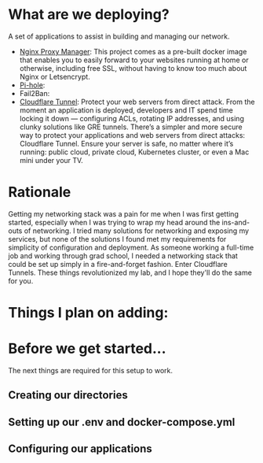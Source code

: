 # What are we deploying?
A set of applications to assist in building and managing our network.
- [Nginx Proxy Manager](https://hub.docker.com/r/jc21/nginx-proxy-manager): This project comes as a pre-built docker image that enables you to easily forward to your websites running at home or otherwise, including free SSL, without having to know too much about Nginx or Letsencrypt.
- [Pi-hole](https://hub.docker.com/r/pihole/pihole):
- Fail2Ban:
- [Cloudflare Tunnel](https://developers.cloudflare.com/cloudflare-one/connections/connect-apps/): Protect your web servers from direct attack. From the moment an application is deployed, developers and IT spend time locking it down — configuring ACLs, rotating IP addresses, and using clunky solutions like GRE tunnels. There’s a simpler and more secure way to protect your applications and web servers from direct attacks: Cloudflare Tunnel. Ensure your server is safe, no matter where it’s running: public cloud, private cloud, Kubernetes cluster, or even a Mac mini under your TV.
# Rationale
Getting my networking stack was a pain for me when I was first getting started, especially when I was trying to wrap my head around the ins-and-outs of networking. I tried many solutions for networking and exposing my services, but none of the solutions I found met my requirements for simplicity of configuration and deployment. As someone working a full-time job and working through grad school, I needed a networking stack that could be set up simply in a fire-and-forget fashion. Enter Cloudflare Tunnels. These things revolutionized my lab, and I hope they'll do the same for you. 

# Things I plan on adding:

# Before we get started...

The next things are required for this setup to work.

## Creating our directories

## Setting up our .env and docker-compose.yml

## Configuring our applications
